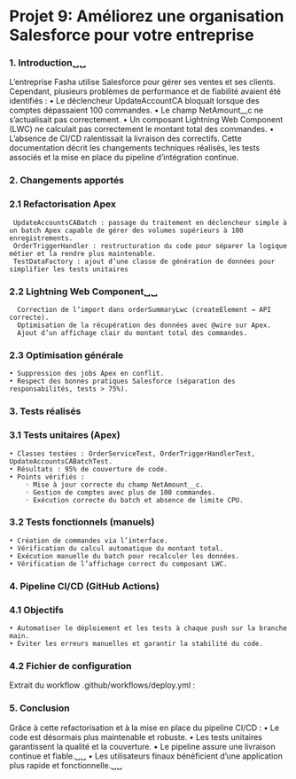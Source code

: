 # Projet 9: Améliorez une organisation Salesforce pour votre entreprise

### 1. Introduction␣␣
 L’entreprise Fasha utilise Salesforce pour gérer ses ventes et ses clients.
 Cependant, plusieurs problèmes de performance et de fiabilité avaient été identifiés :
    • Le déclencheur UpdateAccountCA bloquait lorsque des comptes dépassaient 100 commandes.
    • Le champ NetAmount__c ne s’actualisait pas correctement.
    • Un composant Lightning Web Component (LWC) ne calculait pas correctement le montant total des commandes.
    • L’absence de CI/CD ralentissait la livraison des correctifs.
Cette documentation décrit les changements techniques réalisés, les tests associés et la mise en place du pipeline d’intégration continue.

### 2. Changements apportés
### 2.1 Refactorisation Apex
     UpdateAccountsCABatch : passage du traitement en déclencheur simple à un batch Apex capable de gérer des volumes supérieurs à 100 enregistrements.
     OrderTriggerHandler : restructuration du code pour séparer la logique métier et la rendre plus maintenable.
     TestDataFactory : ajout d’une classe de génération de données pour simplifier les tests unitaires
### 2.2 Lightning Web Component␣␣
      Correction de l’import dans orderSummaryLwc (createElement → API correcte).
      Optimisation de la récupération des données avec @wire sur Apex.
      Ajout d’un affichage clair du montant total des commandes.

### 2.3 Optimisation générale
    • Suppression des jobs Apex en conflit.
    • Respect des bonnes pratiques Salesforce (séparation des responsabilités, tests > 75%).
### 3. Tests réalisés
### 3.1 Tests unitaires (Apex)
    • Classes testées : OrderServiceTest, OrderTriggerHandlerTest, UpdateAccountsCABatchTest.
    • Résultats : 95% de couverture de code.
    • Points vérifiés :
        ◦ Mise à jour correcte du champ NetAmount__c.
        ◦ Gestion de comptes avec plus de 100 commandes.
        ◦ Exécution correcte du batch et absence de limite CPU.
### 3.2 Tests fonctionnels (manuels)
    • Création de commandes via l’interface.
    • Vérification du calcul automatique du montant total.
    • Exécution manuelle du batch pour recalculer les données.
    • Vérification de l’affichage correct du composant LWC.
### 4. Pipeline CI/CD (GitHub Actions)
### 4.1 Objectifs
    • Automatiser le déploiement et les tests à chaque push sur la branche main.
    • Éviter les erreurs manuelles et garantir la stabilité du code.
### 4.2 Fichier de configuration
Extrait du workflow .github/workflows/deploy.yml :
### 5. Conclusion
Grâce à cette refactorisation et à la mise en place du pipeline CI/CD :
    • Le code est désormais plus maintenable et robuste.
    • Les tests unitaires garantissent la qualité et la couverture.
    • Le pipeline assure une livraison continue et fiable.␣␣
    • Les utilisateurs finaux bénéficient d’une application plus rapide et fonctionnelle.␣␣

